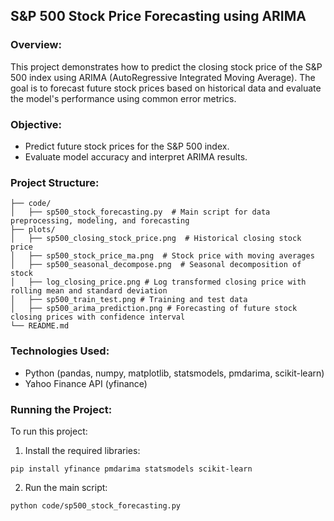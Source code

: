 ## S&P 500 Stock Price Forecasting using ARIMA

### Overview:  
This project demonstrates how to predict the closing stock price of the S&P 500 index using ARIMA (AutoRegressive Integrated Moving Average). The goal is to forecast future stock prices based on historical data and evaluate the model's performance using common error metrics.

### Objective:  
  - Predict future stock prices for the S&P 500 index.
  - Evaluate model accuracy and interpret ARIMA results.

### Project Structure:
```
├── code/  
│   ├── sp500_stock_forecasting.py  # Main script for data preprocessing, modeling, and forecasting  
├── plots/  
│   ├── sp500_closing_stock_price.png  # Historical closing stock price  
│   ├── sp500_stock_price_ma.png  # Stock price with moving averages  
│   ├── sp500_seasonal_decompose.png  # Seasonal decomposition of stock  
│   ├── log_closing_price.png # Log transformed closing price with rolling mean and standard deviation  
│   ├── sp500_train_test.png # Training and test data  
│   ├── sp500_arima_prediction.png # Forecasting of future stock closing prices with confidence interval  
└── README.md
```

### Technologies Used:  
  - Python (pandas, numpy, matplotlib, statsmodels, pmdarima, scikit-learn)
  - Yahoo Finance API (yfinance)

### Running the Project:  
To run this project:  

  1. Install the required libraries:
```
pip install yfinance pmdarima statsmodels scikit-learn
```
  2. Run the main script:
```
python code/sp500_stock_forecasting.py
```
